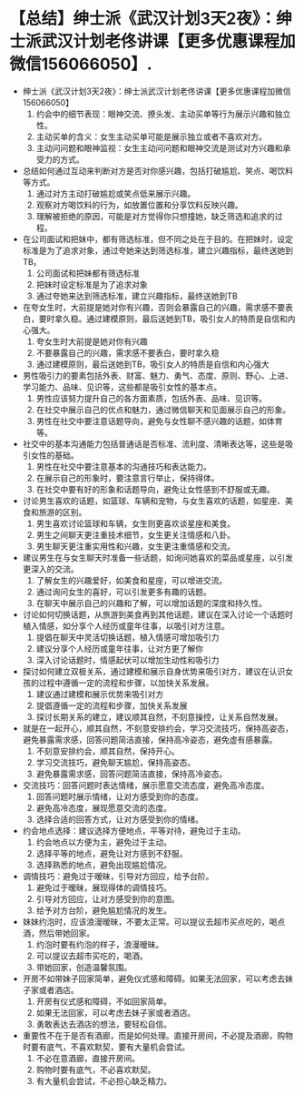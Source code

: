 # 【总结】绅士派《武汉计划3天2夜》：绅士派武汉计划老佟讲课【更多优惠课程加微信156066050】.

-   绅士派《武汉计划3天2夜》：绅士派武汉计划老佟讲课【更多优惠课程加微信156066050】
    1.  约会中的细节表现：眼神交流、撩头发、主动买单等行为展示兴趣和独立性。
    2.  主动买单的含义：女生主动买单可能是展示独立或者不喜欢对方。
    3.  主动问问题和眼神监视：女生主动问问题和眼神交流是测试对方兴趣和承受力的方式。
-   总结如何通过互动来判断对方是否对你感兴趣，包括打破尴尬、笑点、喝饮料等方式。
    1.  通过对方主动打破尴尬或笑点低来展示兴趣。
    2.  观察对方喝饮料的行为，如放置位置和分享饮料反映兴趣。
    3.  理解被拒绝的原因，可能是对方觉得你只想撞她，缺乏筛选和追求的过程。
-   在公司面试和把妹中，都有筛选标准，但不同之处在于目的。在把妹时，设定标准是为了追求对象，通过夸她来达到筛选标准，建立兴趣指标，最终送她到TB。
    1.  公司面试和把妹都有筛选标准
    2.  把妹时设定标准是为了追求对象
    3.  通过夸她来达到筛选标准，建立兴趣指标，最终送她到TB
-   在夸女生时，大前提是她对你有兴趣，否则会暴露自己的兴趣，需求感不要表白，要时拿久稳。通过建模原则，最后送她到TB，吸引女人的特质是自信和内心强大。
    1.  夸女生时大前提是她对你有兴趣
    2.  不要暴露自己的兴趣，需求感不要表白，要时拿久稳
    3.  通过建模原则，最后送她到TB，吸引女人的特质是自信和内心强大
-   男性吸引力的要素包括外表、财富、魅力、勇气、态度、原则、野心、上进、学习能力、品味、见识等，这些都是吸引女性的基本点。
    1.  男性应该努力提升自己的各方面素质，包括外表、品味、见识等。
    2.  在社交中展示自己的优点和魅力，通过微信聊天和见面展示自己的形象。
    3.  男性在社交中要注意话题导向，避免与女性聊不感兴趣的话题，如体育等。
-   社交中的基本沟通能力包括普通话是否标准、流利度、清晰表达等，这些是吸引女性的基础。
    1.  男性在社交中要注意基本的沟通技巧和表达能力。
    2.  在展示自己的形象时，要注意言行举止，保持得体。
    3.  在社交中要有好的形象和话题导向，避免让女性感到不舒服或无趣。
-   讨论男生喜欢的话题，如篮球、车辆和宠物，与女生喜欢的话题，如星座、美食和旅游的区别。
    1.  男生喜欢讨论篮球和车辆，女生则更喜欢谈星座和美食。
    2.  男生之间聊天更注重技术细节，女生更关注情感和八卦。
    3.  男生聊天更注重实用性和兴趣，女生更注重情感和交流。
-   建议男生在与女生聊天时准备一些话题，如询问她喜欢的菜品或星座，以引发更深入的交流。
    1.  了解女生的兴趣爱好，如美食和星座，可以增进交流。
    2.  通过询问女生的喜好，可以引发更多有趣的话题。
    3.  在聊天中展示自己的兴趣和了解，可以增加话题的深度和持久性。
-   讨论如何切换话题，从旅游到美食再到其他话题，建议在深入讨论一个话题时植入情感，如分享个人经历或童年往事，以吸引对方注意。
    1.  提倡在聊天中灵活切换话题，植入情感可增加吸引力
    2.  建议分享个人经历或童年往事，让对方更了解你
    3.  深入讨论话题时，情感起伏可以增加生动性和吸引力
-   探讨如何建立双极关系，通过建模和展示自身优势来吸引对方，建议在认识女孩的过程中遵循一定的流程和步骤，以加快关系发展。
    1.  建议通过建模和展示优势来吸引对方
    2.  提倡遵循一定的流程和步骤，加快关系发展
    3.  探讨长期关系的建立，建议顺其自然，不刻意操控，让关系自然发展。
-   就是在一起开心，顺其自然，不刻意安排约会，学习交流技巧，保持高姿态，避免暴露需求感，回答问题简洁直接，保持高冷姿态，避免虚有感暴露。
    1.  不刻意安排约会，顺其自然，保持开心。
    2.  学习交流技巧，避免聊天尴尬，保持高姿态。
    3.  避免暴露需求感，回答问题简洁直接，保持高冷姿态。
-   交流技巧：回答问题时表达情绪，展示愿意交流态度，避免高冷态度。
    1.  回答问题时展示情绪，让对方感受到你的态度。
    2.  避免高冷态度，展现愿意交流的态度。
    3.  选择合适的回答方式，让对方感受到你的情绪。
-   约会地点选择：建议选择方便地点，平等对待，避免过于主动。
    1.  约会地点以方便为主，避免过于主动。
    2.  选择平等的地点，避免让对方感到不舒服。
    3.  选择熟悉的地点，避免出现尴尬情况。
-   调情技巧：避免过于暧昧，引导对方回应，给予台阶。
    1.  避免过于暧昧，展现得体的调情技巧。
    2.  引导对方回应，让对方感受到你的意图。
    3.  给予对方台阶，避免尴尬情况的发生。
-   妹妹约泡时，应该浪漫暧昧，不要太正常。可以提议去超市买点吃的，喝点酒，然后带她回家。
    1.  约泡时要有约泡的样子，浪漫暧昧。
    2.  可以提议去超市买吃的，喝酒。
    3.  带她回家，创造温馨氛围。
-   开房不如带妹子回家简单，避免仪式感和障碍。如果无法回家，可以考虑去妹子家或者酒店。
    1.  开房有仪式感和障碍，不如回家简单。
    2.  如果无法回家，可以考虑去妹子家或者酒店。
    3.  勇敢表达去酒店的想法，要轻松自信。
-   重要性不在于是否有酒廊，而是如何处理。直接开房间，不必提及酒廊，购物时要有底气，不喜欢默契，要有大量机会尝试。
    1.  不必在意酒廊，直接开房间。
    2.  购物时要有底气，不必喜欢默契。
    3.  有大量机会尝试，不必担心缺乏精力。